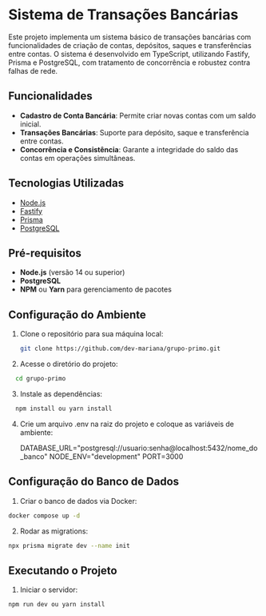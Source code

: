 # Sistema de Transações Bancárias

Este projeto implementa um sistema básico de transações bancárias com funcionalidades de criação de contas, depósitos, saques e transferências entre contas. O sistema é desenvolvido em TypeScript, utilizando Fastify, Prisma e PostgreSQL, com tratamento de concorrência e robustez contra falhas de rede.

## Funcionalidades

- **Cadastro de Conta Bancária**: Permite criar novas contas com um saldo inicial.
- **Transações Bancárias**: Suporte para depósito, saque e transferência entre contas.
- **Concorrência e Consistência**: Garante a integridade do saldo das contas em operações simultâneas.

## Tecnologias Utilizadas

- [Node.js](https://nodejs.org/)
- [Fastify](https://www.fastify.io/)
- [Prisma](https://www.prisma.io/)
- [PostgreSQL](https://www.postgresql.org/)

## Pré-requisitos

- **Node.js** (versão 14 ou superior)
- **PostgreSQL**
- **NPM** ou **Yarn** para gerenciamento de pacotes

## Configuração do Ambiente

1. Clone o repositório para sua máquina local:

   ```bash
   git clone https://github.com/dev-mariana/grupo-primo.git
   ```

2. Acesse o diretório do projeto:

```bash
  cd grupo-primo
```

3. Instale as dependências:

```bash
  npm install ou yarn install
```

4. Crie um arquivo .env na raiz do projeto e coloque as variáveis de ambiente:

   DATABASE_URL="postgresql://usuario:senha@localhost:5432/nome_do_banco"
   NODE_ENV="development"
   PORT=3000

## Configuração do Banco de Dados

1. Criar o banco de dados via Docker:

```bash
docker compose up -d
```

2. Rodar as migrations:

```bash
npx prisma migrate dev --name init
```

## Executando o Projeto

1. Iniciar o servidor:

```bash
npm run dev ou yarn install
```
